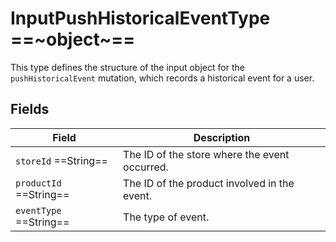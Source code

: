 # InputPushHistoricalEventType ==~object~==

This type defines the structure of the input object for the `pushHistoricalEvent` mutation, which records a historical event for a user.

## Fields

| Field               | Description                                                                 |
|---------------------|-----------------------------------------------------------------------------|
| `storeId` ==String== | The ID of the store where the event occurred.                               |
| `productId` ==String== | The ID of the product involved in the event.                               |
| `eventType` ==String== | The type of event.                  |